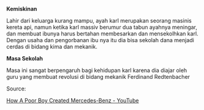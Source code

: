 
**Kemiskinan**

Lahir dari keluarga kurang mampu, ayah karl merupakan seorang masinis kereta api, namun ketika karl massiv berumur dua tabun ayahnya meningar, dan membuat ibunya harus bertahan membesarkan dan mensekolhkan karl. Dengan usaha dan pengorbanan ibu nya itu dia bisa sekolah dana menjadi cerdas di bidang kima dan mekanik.

  

**Masa Sekolah**

Masa ini sangat berpengaruh bagi kehidupan karl karena dia diajar oleh guru yang membuat revolusi di bidang mekanik Ferdinand Redtenbacher

  

  

  

Source:

[How A Poor Boy Created Mercedes-Benz - YouTube](https://www.youtube.com/watch?v=JFIEds4Rcao)